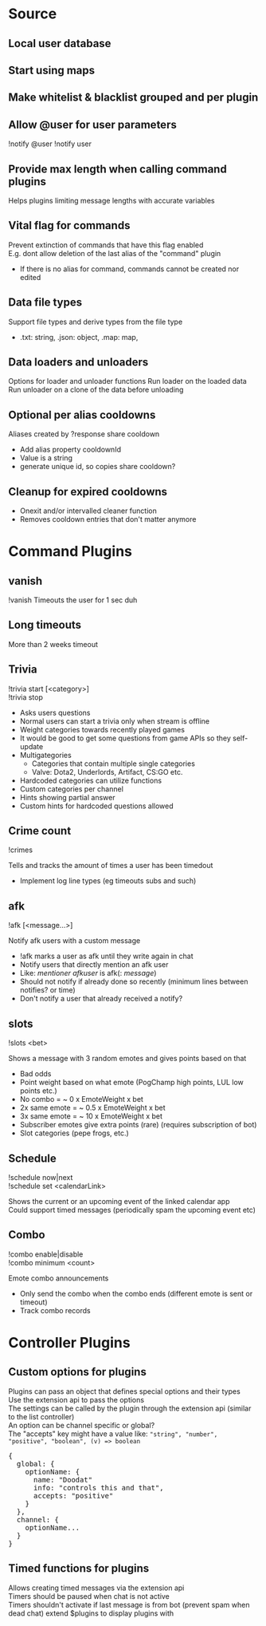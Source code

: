 
# Source

## Local user database 

## Start using maps

## Make whitelist & blacklist grouped and per plugin

## Allow @user for user parameters
!notify @user
!notify user

## Provide max length when calling command plugins
Helps plugins limiting message lengths with accurate variables

## Vital flag for commands
Prevent extinction of commands that have this flag enabled  
E.g. dont allow deletion of the last alias of the "command" plugin  
- If there is no alias for command, commands cannot be created nor edited  

## Data file types
Support file types and derive types from the file type

- .txt: string, .json: object, .map: map,  

## Data loaders and unloaders

Options for loader and unloader functions
Run loader on the loaded data
Run unloader on a clone of the data before unloading

## Optional per alias cooldowns
Aliases created by ?response share cooldown

- Add alias property cooldownId
- Value is a string
- generate unique id, so copies share cooldown?

## Cleanup for expired cooldowns
- Onexit and/or intervalled cleaner function
- Removes cooldown entries that don't matter anymore

# Command Plugins

## vanish
!vanish
Timeouts the user for 1 sec duh

## Long timeouts
More than 2 weeks timeout

## Trivia
!trivia start [\<category>]  
!trivia stop  

- Asks users questions
- Normal users can start a trivia only when stream is offline
- Weight categories towards recently played games
- It would be good to get some questions from game APIs so they self-update
- Multigategories
  - Categories that contain multiple single categories
  - Valve: Dota2, Underlords, Artifact, CS:GO etc.
- Hardcoded categories can utilize functions
- Custom categories per channel
- Hints showing partial answer
- Custom hints for hardcoded questions allowed

## Crime count
!crimes  

Tells and tracks the amount of times a user has been timedout
- Implement log line types (eg timeouts subs and such)

## afk
!afk [<message...>]  

Notify afk users with a custom message
- !afk marks a user as afk until they write again in chat
- Notify users that directly mention an afk user
- Like: *mentioner* *afkuser* is afk(: *message*)
- Should not notify if already done so recently (minimum lines between notifies? or time)
- Don't notify a user that already received a notify?

## slots
!slots \<bet>  

Shows a message with 3 random emotes and gives points based on that
- Bad odds
- Point weight based on what emote (PogChamp high points, LUL low points etc.)
- No combo = ~ 0 x EmoteWeight x bet
- 2x same emote = ~ 0.5 x EmoteWeight x bet
- 3x same emote = ~ 10 x EmoteWeight x bet
- Subscriber emotes give extra points (rare) (requires subscription of bot)
- Slot categories (pepe frogs, etc.)

## Schedule
!schedule now|next  
!schedule set \<calendarLink>  

Shows the current or an upcoming event of the linked calendar app  
Could support timed messages (periodically spam the upcoming event etc)  

## Combo
!combo enable|disable  
!combo minimum \<count>  

Emote combo announcements
- Only send the combo when the combo ends (different emote is sent or timeout)
- Track combo records

# Controller Plugins

## Custom options for plugins

Plugins can pass an object that defines special options and their types  
Use the extension api to pass the options  
The settings can be called by the plugin through the extension api (similar to the list controller)  
An option can be channel specific or global?  
The "accepts" key might have a value like: `"string", "number", "positive", "boolean", (v) => boolean`
<pre>
{
  global: {
    optionName: {
      name: "Doodat"
      info: "controls this and that",
      accepts: "positive"
    }
  },
  channel: {
    optionName...
  }
}
</pre>

## Timed functions for plugins

Allows creating timed messages via the extension api  
Timers should be paused when chat is not active  
Timers shouldn't activate if last message is from bot (prevent spam when dead chat)
extend $plugins to display plugins with   
